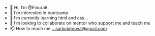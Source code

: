 - 👋 Hi, I’m @Elnura8
- 👀 I’m interested in bootcamp
- 🌱 I’m currently learning html and css...
- 💞️ I’m looking to collaborate on mentor who support me and teach me
- 📫 How to reach me ...sarkobenova@gmail.com

<!---
Elnura8/Elnura8 is a ✨ special ✨ repository because its `README.md` (this file) appears on your GitHub profile.
You can click the Preview link to take a look at your changes.
--->
